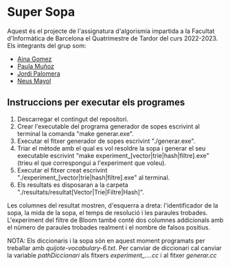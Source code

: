 # Super Sopa #
Aquest és el projecte de l'assignatura d'algorismia impartida a la Facultat d'Informàtica de Barcelona el Quatrimestre de Tardor del curs 2022-2023. Els integrants del grup som:
* [Aina Gomez](https://github.com/moonchildx)
* [Paula Muñoz](https://github.com/pginer22)
* [Jordi Palomera](https://github.com/jordipalomeraa)
* [Neus Mayol](https://github.com/nmayol)

## Instruccions per executar els programes ##
1. Descarregar el contingut del repositori.
2. Crear l'executable del programa generador de sopes escrivint al terminal la comanda "make generar.exe".
3. Executar el fitxer generador de sopes escrivint "./generar.exe".
4. Triar el mètode amb el qual es vol resoldre la sopa i generar el seu executable escrivint "make experiment_[vector|trie|hash|filtre].exe" (trieu el que correspongui a l'experiment que voleu).
5. Executar el fitxer creat escrivint "./experiment_[vector|trie|hash|filtre].exe" al terminal.
6. Els resultats es disposaran a la carpeta "./resultats/resultat[Vector|Trie|Filtre|Hash]". 

Les columnes del resultat mostren, d'esquerra a dreta: l'identificador de la sopa, la mida de la sopa, el temps de resolució i les paraules trobades. L'experiment del filtre de Bloom també conté dos columnes addicionals amb el número de paraules trobades realment i el nombre de falsos positius.

NOTA: Els diccionaris i la sopa són en aquest moment programats per treballar amb <em>quijote-vocabulary-6.txt</em>. Per canviar de diccionari cal canviar la variable <em>pathDiccionari</em> als fitxers <em>experiment_....cc</em> i al fitxer <em>generar.cc</em>
